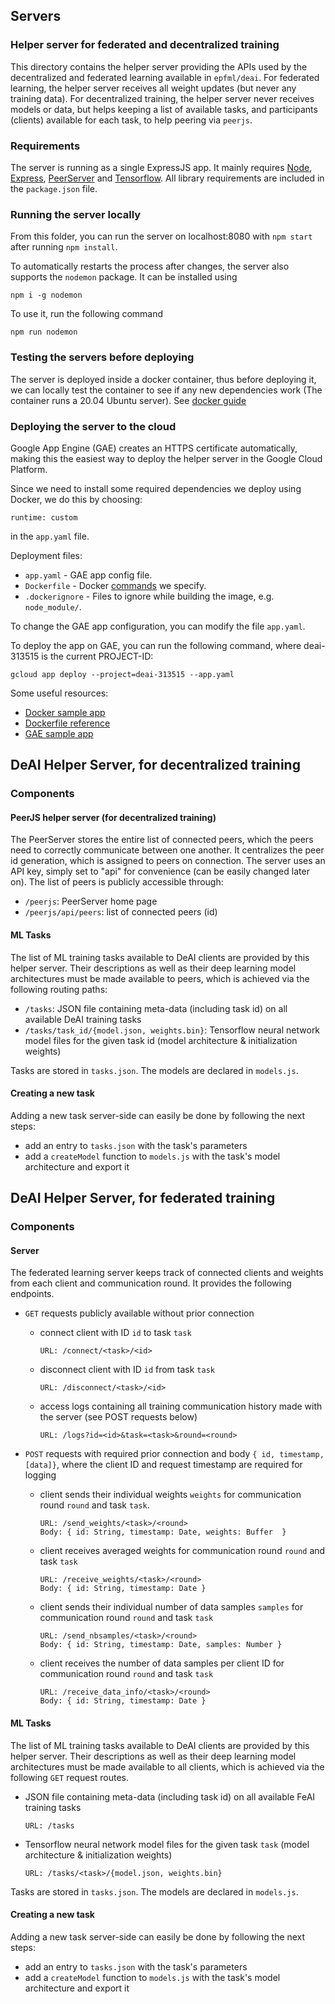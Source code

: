 ## Servers

### Helper server for federated and decentralized training

This directory contains the helper server providing the APIs used by the decentralized and federated learning available in `epfml/deai`.
For federated learning, the helper server receives all weight updates (but never any training data). For decentralized training, the helper server never receives models or data, but helps keeping a list of available tasks, and participants (clients) available for each task, to help peering via `peerjs`.

### Requirements

The server is running as a single ExpressJS app. It mainly requires [Node](https://nodejs.org/en/), [Express](https://expressjs.com/), [PeerServer](https://github.com/peers/peerjs-server) and [Tensorflow](https://www.tensorflow.org/js). All library requirements are included in the `package.json` file.

### Running the server locally

From this folder, you can run the server on localhost:8080 with `npm start` after running `npm install`.

To automatically restarts the process after changes, the server also supports the `nodemon` package. It can be installed using

```
npm i -g nodemon
```

To use it, run the following command

```
npm run nodemon
```

### Testing the servers before deploying

The server is deployed inside a docker container, thus before deploying it, we can locally test the container to see if any new dependencies work (The container runs a 20.04 Ubuntu server). See [docker guide](https://docs.docker.com/get-started/)

### Deploying the server to the cloud

Google App Engine (GAE) creates an HTTPS certificate automatically, making this the easiest way to deploy the helper server in the Google Cloud Platform.

Since we need to install some required dependencies we deploy using Docker, we do this by choosing:

```
runtime: custom
```

in the `app.yaml` file.

Deployment files:

- `app.yaml` - GAE app config file.
- `Dockerfile` - Docker [commands](https://docs.docker.com/engine/reference/builder/) we specify.
- `.dockerignore` - Files to ignore while building the image, e.g. `node_module/`.

To change the GAE app configuration, you can modify the file `app.yaml`.

To deploy the app on GAE, you can run the following command, where deai-313515 is the current PROJECT-ID:

```
gcloud app deploy --project=deai-313515 --app.yaml
```

Some useful resources:

- [Docker sample app](https://docs.docker.com/get-started/02_our_app/)
- [Dockerfile reference](https://docs.docker.com/engine/reference/builder/#from)
- [GAE sample app](https://cloud.google.com/appengine/docs/standard/nodejs/building-app/deploying-web-service)

## DeAI Helper Server, for decentralized training

### Components

#### PeerJS helper server (for decentralized training)

The PeerServer stores the entire list of connected peers, which the peers need to correctly communicate between one another. It centralizes the peer id generation, which is assigned to peers on connection. The server uses an API key, simply set to "api" for convenience (can be easily changed later on). The list of peers is publicly accessible through:

- `/peerjs`: PeerServer home page
- `/peerjs/api/peers`: list of connected peers (id)

#### ML Tasks

The list of ML training tasks available to DeAI clients are provided by this helper server. Their descriptions as well as their deep learning model architectures must be made available to peers, which is achieved via the following routing paths:

- `/tasks`: JSON file containing meta-data (including task id) on all available DeAI training tasks
- `/tasks/task_id/{model.json, weights.bin}`: Tensorflow neural network model files for the given task id (model architecture & initialization weights)

Tasks are stored in `tasks.json`. The models are declared in `models.js`.

#### Creating a new task

Adding a new task server-side can easily be done by following the next steps:

- add an entry to `tasks.json` with the task's parameters
- add a `createModel` function to `models.js` with the task's model architecture and export it

## DeAI Helper Server, for federated training

### Components

#### Server

The federated learning server keeps track of connected clients and weights from each client and communication round. It provides the following endpoints.

- `GET` requests publicly available without prior connection

  - connect client with ID `id` to task `task`
    ```
    URL: /connect/<task>/<id>
    ```
  - disconnect client with ID `id` from task `task`
    ```
    URL: /disconnect/<task>/<id>
    ```
  - access logs containing all training communication history made with the server (see POST requests below)
    ```
    URL: /logs?id=<id>&task=<task>&round=<round>
    ```

- `POST` requests with required prior connection and body `{ id, timestamp, [data]}`, where the client ID and request timestamp are required for logging
  - client sends their individual weights `weights` for communication round `round` and task `task`.
    ```
    URL: /send_weights/<task>/<round>
    Body: { id: String, timestamp: Date, weights: Buffer  }
    ```
  - client receives averaged weights for communication round `round` and task `task`
    ```
    URL: /receive_weights/<task>/<round>
    Body: { id: String, timestamp: Date }
    ```
  - client sends their individual number of data samples `samples` for communication round `round` and task `task`
    ```
    URL: /send_nbsamples/<task>/<round>
    Body: { id: String, timestamp: Date, samples: Number }
    ```
  - client receives the number of data samples per client ID for communication round `round` and task `task`
    ```
    URL: /receive_data_info/<task>/<round>
    Body: { id: String, timestamp: Date }
    ```

#### ML Tasks

The list of ML training tasks available to DeAI clients are provided by this helper server. Their descriptions as well as their deep learning model architectures must be made available to all clients, which is achieved via the following `GET` request routes.

- JSON file containing meta-data (including task id) on all available FeAI training tasks
  ```
  URL: /tasks
  ```
- Tensorflow neural network model files for the given task `task` (model architecture & initialization weights)
  ```
  URL: /tasks/<task>/{model.json, weights.bin}
  ```

Tasks are stored in `tasks.json`. The models are declared in `models.js`.

#### Creating a new task

Adding a new task server-side can easily be done by following the next steps:

- add an entry to `tasks.json` with the task's parameters
- add a `createModel` function to `models.js` with the task's model architecture and export it

